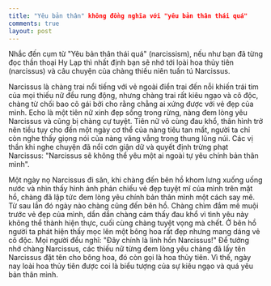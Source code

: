 ```yaml
---
title: "Yêu bản thân" không đồng nghĩa với "yêu bản thân thái quá"
comments: true
layout: post
---
```


Nhắc đến cụm từ "Yêu bản thân thái quá" (narcissism), nếu như bạn đã từng đọc thần thoại Hy Lạp thì nhất định bạn sẽ nhớ tới loài hoa thủy tiên (narcissus) và câu chuyện của chàng thiếu niên tuấn tú Narcissus.

Narcissus là chàng trai nổi tiếng với vẻ ngoài điển trai đến nỗi khiến trái tim của mọi thiếu nữ đều rung động, nhưng chàng trai rất kiêu ngạo và cô độc, chàng từ chối bao cô gái bởi cho rằng chẳng ai xứng được với vẻ đẹp của mình. Echo là một tiên nữ xinh đẹp sống trong rừng, nàng đem lòng yêu Narcissus và cũng bị chàng cự tuyệt. Tiên nữ vô cùng đau khổ, thân hình trở nên tiều tụy cho đến một ngày cơ thể của nàng tiêu tan mất, người ta chỉ còn nghe thấy giọng nói của nàng văng vẳng trong thung lũng núi. Các vị thần khi nghe chuyện đã nổi cơn giận dữ và quyết định trừng phạt Narcissus: "Narcissus sẽ không thể yêu một ai ngoài tự yêu chính bản thân mình".

Một ngày nọ Narcissus đi săn, khi chàng đến bên hồ khom lưng xuống uống nước và nhìn thấy hình ảnh phản chiếu vẻ đẹp tuyệt mĩ của mình trên mặt hồ, chàng đã lập tức đem lòng yêu chính bản thân mình một cách say mê. Từ sau lần đó ngày nào chàng cũng đến bên hồ. Chàng chìm đắm mê muội trước vẻ đẹp của mình, dần dần chàng cảm thấy đau khổ vì tình yêu này không thể thành hiện thực, cuối cùng chàng tuyệt vọng mà chết. Ở bên hồ người ta phát hiện thấy mọc lên một bông hoa rất đẹp nhưng mang dáng vẻ cô độc. Mọi người đều nghĩ: "Đây chính là linh hồn Narcissus!" Để tưởng nhớ chàng Narcissus, các thiếu nữ từng đem lòng yêu chàng đã lấy tên Narcissus đặt tên cho bông hoa, đó còn gọi là hoa thủy tiên. Vì thế, ngày nay loài hoa thủy tiên được coi là biểu tượng của sự kiêu ngạo và quá yêu bản thân mình.